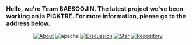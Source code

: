 ### Hello, we're Team BAESOOJIN. The latest project we've been working on is PICKTRE. For more information, please go to the address below.

<div align="center">

[![About][about-shield]][about-url]
![apache](https://img.shields.io/badge/license-Apache-blue.svg)
[![Discussion][discussion-shield]][discussion-url]
[![Star][star-shield]][star-url]
[![Repository][repository-shield]][repository-url]

</div>

[discussion-shield]: https://img.shields.io/static/v1?label=forum&message=discussions&color=blue?style=for-the-badge&logo=github
[discussion-url]: https://github.com/orgs/BAESOOJIN/discussions
[star-shield]: https://img.shields.io/github/stars/BAESOOJIN??style=for-the-badge&logo=apachespark
[star-url]: https://github.com/BAESOOJIN/PICKTRE_FE/stargazers
[about-shield]: https://img.shields.io/static/v1?label=about&message=docs&color=blue?style=for-the-badge
[about-url]: https://github.com/BAESOOJIN/PICKTRE_FE/blob/main/README.md
[repository-shield]: https://img.shields.io/static/v1?label=repository&message=link&color=green?style=for-the-badge
[repository-url]: https://github.com/BAESOOJIN/PICKTRE_FE
